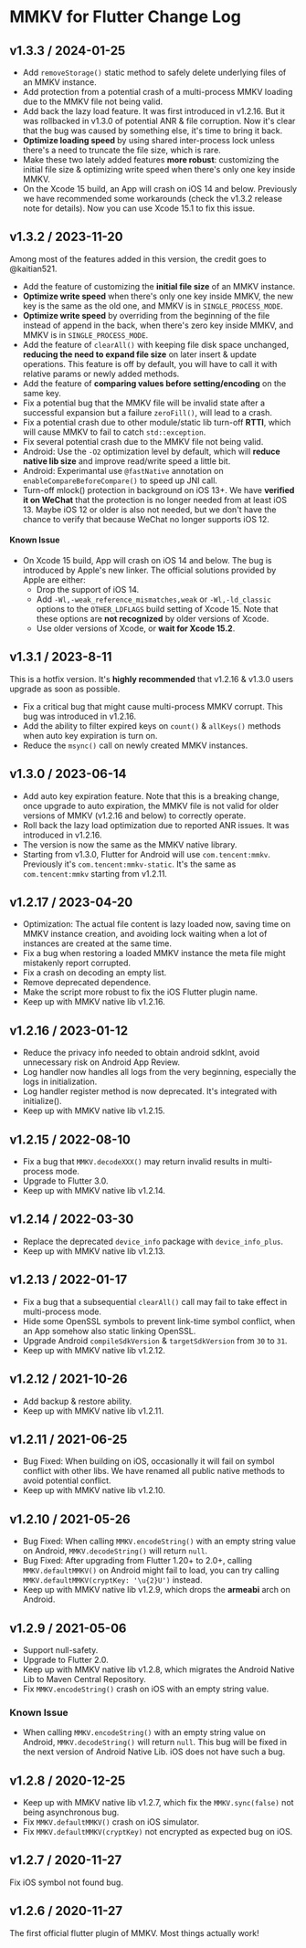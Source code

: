 # MMKV for Flutter Change Log
## v1.3.3 / 2024-01-25
* Add `removeStorage()` static method to safely delete underlying files of an MMKV instance.
* Add protection from a potential crash of a multi-process MMKV loading due to the MMKV file not being valid.
* Add back the lazy load feature. It was first introduced in v1.2.16. But it was rollbacked in v1.3.0 of potential ANR & file corruption. Now it's clear that the bug was caused by something else, it's time to bring it back.
* **Optimize loading speed** by using shared inter-process lock unless there's a need to truncate the file size, which is rare.
* Make these two lately added features **more robust**: customizing the initial file size & optimizing write speed when there's only one key inside MMKV.
* On the Xcode 15 build, an App will crash on iOS 14 and below. Previously we have recommended some workarounds (check the v1.3.2 release note for details). Now you can use Xcode 15.1 to fix this issue.

## v1.3.2 / 2023-11-20
Among most of the features added in this version, the credit goes to @kaitian521.

* Add the feature of customizing the **initial file size** of an MMKV instance.
* **Optimize write speed** when there's only one key inside MMKV, the new key is the same as the old one, and MMKV is in `SINGLE_PROCESS_MODE`.
* **Optimize write speed** by overriding from the beginning of the file instead of append in the back, when there's zero key inside MMKV, and MMKV is in `SINGLE_PROCESS_MODE`.
* Add the feature of `clearAll()` with keeping file disk space unchanged, **reducing the need to expand file size** on later insert & update operations. This feature is off by default, you will have to call it with relative params or newly added methods. 
* Add the feature of **comparing values before setting/encoding** on the same key.
* Fix a potential bug that the MMKV file will be invalid state after a successful expansion but a failure `zeroFill()`, will lead to a crash.
* Fix a potential crash due to other module/static lib turn-off **RTTI**, which will cause MMKV to fail to catch `std::exception`.
* Fix several potential crash due to the MMKV file not being valid.
* Android: Use the `-O2` optimization level by default, which will **reduce native lib size** and improve read/write speed a little bit.
* Android: Experimantal use `@fastNative` annotation on `enableCompareBeforeCompare()` to speed up JNI call.
* Turn-off mlock() protection in background on iOS 13+. We have **verified it on WeChat** that the protection is no longer needed from at least iOS 13. Maybe iOS 12 or older is also not needed, but we don't have the chance to verify that because WeChat no longer supports iOS 12.

#### Known Issue
* On Xcode 15 build, App will crash on iOS 14 and below. The bug is introduced by Apple's new linker. The official solutions provided by Apple are either:
  * Drop the support of iOS 14.
  * Add `-Wl,-weak_reference_mismatches,weak` or `-Wl,-ld_classic` options to the `OTHER_LDFLAGS` build setting of Xcode 15. Note that these options are **not recognized** by older versions of Xcode.
  * Use older versions of Xcode, or **wait for Xcode 15.2**.

## v1.3.1 / 2023-8-11
This is a hotfix version. It's **highly recommended** that v1.2.16 & v1.3.0 users upgrade as soon as possible.
* Fix a critical bug that might cause multi-process MMKV corrupt. This bug was introduced in v1.2.16.
* Add the ability to filter expired keys on `count()` & `allKeys()` methods when auto key expiration is turn on.
* Reduce the `msync()` call on newly created MMKV instances.

## v1.3.0 / 2023-06-14
* Add auto key expiration feature. Note that this is a breaking change, once upgrade to auto expiration, the MMKV file is not valid for older versions of MMKV (v1.2.16 and below) to correctly operate.
* Roll back the lazy load optimization due to reported ANR issues. It was introduced in v1.2.16.
* The version is now the same as the MMKV native library.
* Starting from v1.3.0, Flutter for Android will use `com.tencent:mmkv`. Previously it's `com.tencent:mmkv-static`. It's the same as `com.tencent:mmkv` starting from v1.2.11.

## v1.2.17 / 2023-04-20
* Optimization: The actual file content is lazy loaded now, saving time on MMKV instance creation, and avoiding lock waiting when a lot of instances are created at the same time.
* Fix a bug when restoring a loaded MMKV instance the meta file might mistakenly report corrupted.
* Fix a crash on decoding an empty list.
* Remove deprecated dependence.
* Make the script more robust to fix the iOS Flutter plugin name.
* Keep up with MMKV native lib v1.2.16.

## v1.2.16 / 2023-01-12
* Reduce the privacy info needed to obtain android sdkInt, avoid unnecessary risk on Android App Review.
* Log handler now handles all logs from the very beginning, especially the logs in initialization.
* Log handler register method is now deprecated. It's integrated with initialize().
* Keep up with MMKV native lib v1.2.15.

## v1.2.15 / 2022-08-10
* Fix a bug that `MMKV.decodeXXX()` may return invalid results in multi-process mode.
* Upgrade to Flutter 3.0.
* Keep up with MMKV native lib v1.2.14.

## v1.2.14 / 2022-03-30
* Replace the deprecated `device_info` package with `device_info_plus`.
* Keep up with MMKV native lib v1.2.13.

## v1.2.13 / 2022-01-17
* Fix a bug that a subsequential `clearAll()` call may fail to take effect in multi-process mode.
* Hide some OpenSSL symbols to prevent link-time symbol conflict, when an App somehow also static linking OpenSSL.
* Upgrade Android `compileSdkVersion` & `targetSdkVersion` from `30` to `31`.
* Keep up with MMKV native lib v1.2.12.

## v1.2.12 / 2021-10-26
* Add backup & restore ability.
* Keep up with MMKV native lib v1.2.11.

## v1.2.11 / 2021-06-25
* Bug Fixed: When building on iOS, occasionally it will fail on symbol conflict with other libs. We have renamed all public native methods to avoid potential conflict.
* Keep up with MMKV native lib v1.2.10.

## v1.2.10 / 2021-05-26
* Bug Fixed: When calling `MMKV.encodeString()` with an empty string value on Android, `MMKV.decodeString()` will return `null`.
* Bug Fixed: After upgrading from Flutter 1.20+ to 2.0+, calling `MMKV.defaultMMKV()` on Android might fail to load, you can try calling `MMKV.defaultMMKV(cryptKey: '\u{2}U')` instead.
* Keep up with MMKV native lib v1.2.9, which drops the **armeabi** arch on Android.

## v1.2.9 / 2021-05-06
* Support null-safety.
* Upgrade to Flutter 2.0.
* Keep up with MMKV native lib v1.2.8, which migrates the Android Native Lib to Maven Central Repository.
* Fix `MMKV.encodeString()` crash on iOS with an empty string value.

### Known Issue
* When calling `MMKV.encodeString()` with an empty string value on Android, `MMKV.decodeString()` will return `null`. This bug will be fixed in the next version of Android Native Lib. iOS does not have such a bug.

## v1.2.8 / 2020-12-25
* Keep up with MMKV native lib v1.2.7, which fix the `MMKV.sync(false)` not being asynchronous bug.
* Fix `MMKV.defaultMMKV()` crash on iOS simulator.
* Fix `MMKV.defaultMMKV(cryptKey)` not encrypted as expected bug on iOS.

## v1.2.7 / 2020-11-27
Fix iOS symbol not found bug.

## v1.2.6 / 2020-11-27
The first official flutter plugin of MMKV. Most things actually work!
